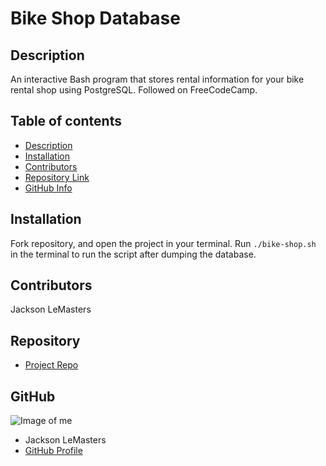 # **Bike Shop Database**
## Description 
An interactive Bash program that stores rental information for your bike rental shop using PostgreSQL. Followed on FreeCodeCamp.
## Table of contents
- [Description](#Description)
- [Installation](#Installation)
- [Contributors](#Contributors)
- [Repository Link](#Repository)
- [GitHub Info](#GitHub) 
## Installation
Fork repository, and open the project in your terminal. Run ```./bike-shop.sh``` in the terminal to run the script after dumping the database.
## Contributors
Jackson LeMasters
## Repository
- [Project Repo](github.com/tf-jlemasters/friend-app)
## GitHub
![Image of me](https://avatars.githubusercontent.com/u/82251556?v=4)
- Jackson LeMasters
- [GitHub Profile](https://github.com/tf-jlemasters)